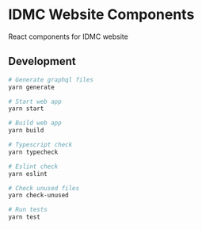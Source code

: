 # IDMC Website Components

React components for IDMC website

## Development

```bash
# Generate graphql files
yarn generate

# Start web app
yarn start

# Build web app
yarn build

# Typescript check
yarn typecheck

# Eslint check
yarn eslint

# Check unused files
yarn check-unused

# Run tests
yarn test
```
